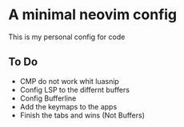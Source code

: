 # A minimal neovim config
This is my personal config for code

## To Do
- CMP do not work whit luasnip
- Config LSP to the differnt buffers
- Config Bufferline
- Add the keymaps to the apps
- Finish the tabs and wins (Not Buffers)
